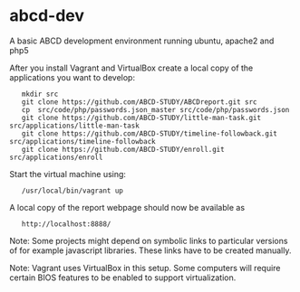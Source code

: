 # abcd-dev
A basic ABCD development environment running ubuntu, apache2 and php5

After you install Vagrant and VirtualBox create a local copy of the applications you want to develop:

```
   mkdir src
   git clone https://github.com/ABCD-STUDY/ABCDreport.git src
   cp  src/code/php/passwords.json_master src/code/php/passwords.json
   git clone https://github.com/ABCD-STUDY/little-man-task.git src/applications/little-man-task
   git clone https://github.com/ABCD-STUDY/timeline-followback.git src/applications/timeline-followback
   git clone https://github.com/ABCD-STUDY/enroll.git src/applications/enroll
```

Start the virtual machine using:

```
   /usr/local/bin/vagrant up
```

A local copy of the report webpage should now be available as
```
   http://localhost:8888/
```

Note: Some projects might depend on symbolic links to particular versions of for example javascript libraries. These links have to be created manually.

Note: Vagrant uses VirtualBox in this setup. Some computers will require certain BIOS features to be enabled to support virtualization.
